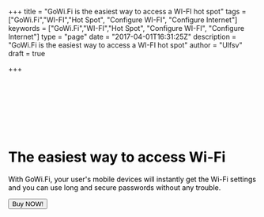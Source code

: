 +++
title = "GoWi.Fi is the easiest way to access a WI-FI hot spot"
tags = ["GoWi.Fi","WI-FI","Hot Spot", "Configure WI-FI", "Configure Internet"]
keywords = ["GoWi.Fi","WI-FI","Hot Spot", "Configure WI-FI", "Configure Internet"]
type = "page"
date = "2017-04-01T16:31:25Z"
description = "GoWi.Fi is the easiest way to access a WI-FI hot spot"
author = "Ulfsv"
draft = true

+++
<div class="jumbotron-fluid" style="background-image: url('https://res.cloudinary.com/dtnahfj7l/v1492013722/k30e0blmbl6k6ssbxg50') ;-webkit-background-size:cover;-moz-background-size:cover;-o-background-size:cover;background-size:cover;height:100vh;z-index:20; rgba(76, 175, 80, 0.3); overflow: hidden;background-position:100% 50% !important;">

<div class="container" style="padding-top: 100px;">
    <div class="container" style="width: 600px;  float: left; ">
       <span style="color:#000"> <h1>The easiest way to access Wi-Fi</h1></span>
    <p class="lead" style="color:#000">
      With GoWi.Fi, your user's mobile devices will instantly get the Wi-Fi settings configured and you can use long and secure passwords without any trouble.</p>
    <p><button
class="btn btn-success btn-lg"
    data-item-id="gowifisign"
    data-item-name="GoWi.Fi Sign"
    data-item-price="35.00"
    data-item-weight="100"
    data-item-url="/"
    data-item-stackable="false"
data-item-custom1-name="SSID"
    data-item-custom1-required="true"
data-item-custom2-name="Password"
    data-item-custom2-required="true"
data-item-custom3-name="Color"
data-item-custom3-options="White|Blue|Black|Red|Yellow|UV-changing"
    data-item-custom3-value="White"
data-item-custom4-name="Material"
data-item-custom4-options="PLA Plastic|Bio degradable"
    data-item-custom4-value="PLA Plastic"
    data-item-description="Custom designed Instant GoWi.Fi Sign with NFC and QR-Code">
        Buy NOW!
</button>
    </p>
      </div>
    </div>
</div>
n

